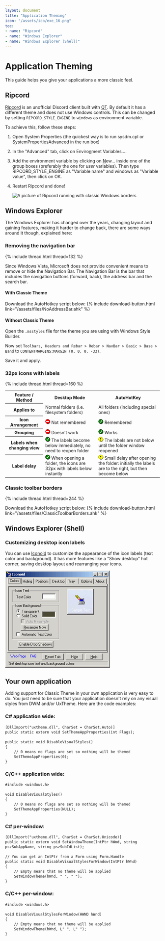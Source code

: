 ```yaml
---
layout: document
title: "Application Theming"
icon: "/assets/ico/exe_16.png"
toc:
- name: "Ripcord"
- name: "Windows Explorer"
- name: "Windows Explorer (Shell)"
---
```


# Application Theming

This guide helps you give your applications a more classic feel.

## Ripcord

[Ripcord](https://cancel.fm/ripcord/) is an unofficial Discord client built with [QT](https://www.qt.io/). By default it has a different theme and does not use Windows controls. This can be changed by setting `RIPCORD_STYLE_ENGINE` to `windows` as environment variable.

To achieve this, follow these steps:

1. Open System Properties (the quickest way is to run <span class="example-textbox">sysdm.cpl</span> or <span class="example-textbox">SystemPropertiesAdvanced</span> in the run box)
   
2. In the "Advanced" tab, click on <span class="example-button">Enviro<u>n</u>ment Variables...</span>.

3. Add the environment variable by clicking on <span class="example-button"><u>N</u>ew...</span> inside one of the group boxes (preferably the one for *user* variables). Then type <span class="example-textbox">RIPCORD_STYLE_ENGINE</span> as "Variable name" and <span class="example-textbox">windows</span> as "Variable value", then click on <span class="example-button">OK</span>.

4. Restart Ripcord and done!

    ![A picture of Ripcord running with classic Windows borders](/assets/img/classic_ripcord.png)

## Windows Explorer

The Windows Explorer has changed over the years, changing layout and gaining features, making it harder to change back, there are some ways around it though, explained here:

### Removing the navigation bar

{% include thread.html thread=132 %}

Since Windows Vista, Microsoft does not provide convenient means to remove or hide the Navigation Bar. The Navigation Bar is the bar that includes the navigation buttons (forward, back), the address bar and the search bar.

#### With Classic Theme

Download the AutoHotkey script below: {% include download-button.html link="/assets/files/NoAddressBar.ahk" %}

#### Without Classic Theme

Open the `.msstyles` file for the theme you are using with Windows Style Builder. 

Now set `Toolbars, Headers and Rebar > Rebar > NavBar > Basic > Base > Band` to `CONTENTMARGINS:MARGIN (0, 0, 0, -33)`.

Save it and apply.


### 32px icons with labels

{% include thread.html thread=160 %}

<table class="compat-table">
    <tr>
        <th>Feature / Method</th>
        <th>Desktop Mode</th>
        <th>AutoHotKey</th>
    </tr>
    <tr>
        <th>Applies to</th>
        <td>Normal folders (i.e. filesystem folders)</td>
        <td>All folders (including special ones)</td>
    </tr>
    <tr>
        <th>Icon Arrangement</th>
        <td><img src="/assets/ico/deny_circle_16.png"> Not remembered</td>
        <td><img src="/assets/ico/check_circle_16.png"> Remembered</td>
    </tr>
    <tr>
        <th>Grouping</th>
        <td><img src="/assets/ico/deny_circle_16.png"> Doesn't work</td>
        <td><img src="/assets/ico/check_circle_16.png"> Works</td>
    </tr>
    <tr>
        <th>Labels when changing view</th>
        <td>
            <img src="/assets/ico/check_circle_16.png"> The labels become below immediately, no need to reopen folder
        </td>
        <td>
            <img src="/assets/ico/warning_circle_16.png"> The labels are not below until the folder window reopened
        </td>
    </tr>
    <tr>
        <th>Label delay</th>
        <td>
            <img src="/assets/ico/check_circle_16.png"> When opening a folder, the icons are 32px with labels below instantly
        </td>
        <td>
            <img src="/assets/ico/warning_circle_16.png"> Small delay after opening the folder: initially the labels are to the right, but then become below
        </td>
    </tr>
</table>

### Classic toolbar borders

{% include thread.html thread=244 %}

Download the AutoHotkey script below: {% include download-button.html link="/assets/files/ClassicToolbarBorders.ahk" %}

## Windows Explorer (Shell)

### Customizing desktop icon labels

You can use [Iconoid](http://www.sillysot.com/) to customize the appearance of the icon labels (text color and background). It has more features like a "Show desktop" hot corner, saving desktop layout and rearranging your icons.

<img alt="Screenshot of Iconoid" width=341 height=317 src="/assets/img/iconoid.png">

## Your own application

Adding support for Classic Theme in your own application is very easy to do. You just need to be sure that your application doesn't rely on any visual styles from DWM and/or UxTheme. Here are the code examples:

### C# application wide:

```
[DllImport("uxtheme.dll", CharSet = CharSet.Auto)]
public static extern void SetThemeAppProperties(int Flags);

public static void DisableVisualStyles()
{
    // 0 means no flags are set so nothing will be themed
    SetThemeAppProperties(0);
}
```

### C/C++ application wide:

```
#include <windows.h>

void DisableVisualStyles()
{
    // 0 means no flags are set so nothing will be themed
    SetThemeAppProperties(NULL);
}
```

### C# per-window:

```
[DllImport("uxtheme.dll", CharSet = CharSet.Unicode)]
public static extern void SetWindowTheme(IntPtr hWnd, string pszSubAppName, string pszSubIdList);

// You can get an IntPtr from a Form using Form.Handle
public static void DisableVisualStylesForWindow(IntPtr hWnd)
{
    // Empty means that no theme will be applied
    SetWindowTheme(hWnd, " ", " ");
}
```

### C/C++ per-window:

```
#include <windows.h>

void DisableVisualStylesForWindow(HWND hWnd)
{
    // Empty means that no theme will be applied
    SetWindowTheme(hWnd, L" ", L" ");
}
```
